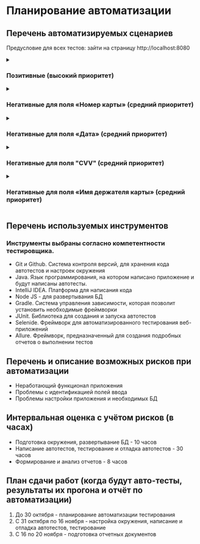 # Планирование автоматизации

## Перечень автоматизируемых сценариев

Предусловие для всех тестов: зайти на страницу http://localhost:8080
<details>
  <summary><h3>Позитивные (высокий приоритет)</h3></summary>

1. Ввод валидных значений в поля «Номер карты», "expiry date", «Имя держателя карты» и "CVV"
- Тестовые данные:
```
{
  "number": "4444 4444 4444 4441",
  "date": "11/23",
  "CVV": "123",
  "name": "RADMIR IBRAGIMOV-RADMIR"
}
```
| Шаги (Steps to reproduce):                     | Ожидаемый результат (Expected result):                |
| ---------------------------------------------- | ----------------------------------------------------- |
| 1\. Ввести "number" в поле «Номер карты»       | Поле заполняется данными<br>"4444 4444 4444 4441"     |
| 2\. Ввести "date" в поле «Дата»                | Поле заполняется данными<br>"11/23"                   |
| 3\. Ввести "CVV" в поле "CVV"                  | Поле заполняется данными<br>"123"                     |
| 4\. Ввести "name" в поле «Имя держателя карты» | Поле заполняется данными<br>"RADMIR IBRAGIMOV-RADMIR" |
| 5\. Нажать кнопку «Купить»                     | Сообщение об успешной оплате                          |
| 6\. Проверка информации о транзакции в БД      | Запись об успешной транзакции                         |

2. Ввод валидных значений в поля «Номер карты», "expiry date", «Имя держателя карты» и "CVV"
- Тестовые данные:
```
{
  "number": "4444 4444 4444 4442",
  "date": "11/23",
  "CVV": "123",
  "name": "Radmir Ibragimov-Radmir"
}
```
| Шаги (Steps to reproduce):                     | Ожидаемый результат (Expected result):                |
| ---------------------------------------------- | ----------------------------------------------------- |
| 1\. Ввести "number" в поле «Номер карты»       | Поле заполняется данными<br>"4444 4444 4444 4442"     |
| 2\. Ввести "date" в поле «Дата»                | Поле заполняется данными<br>"11/23"                   |
| 3\. Ввести "CVV" в поле "CVV"                  | Поле заполняется данными<br>"123"                     |
| 4\. Ввести "name" в поле «Имя держателя карты» | Поле заполняется данными<br>"RADMIR IBRAGIMOV-RADMIR" |
| 5\. Нажать кнопку «Купить»                     | Сообщение о неудачной оплате                          |
| 6\. Проверка информации о покупке в БД         | Запись о неуспешной транзакции                        |

3. Ввод валидных значений в поля «Номер карты», "expiry date", «Имя держателя карты» и "CVV"
- Тестовые данные:
```
{
  "number": "4444 4444 4444 4441",
  "date": "11/23",
  "CVV": "123",
  "name": "Радмир Ибрагимов-Радмир"
}
```
| Шаги (Steps to reproduce):                     | Ожидаемый результат (Expected result):                |
| ---------------------------------------------- | ----------------------------------------------------- |
| 1\. Ввести "number" в поле «Номер карты»       | Поле заполняется данными<br>"4444 4444 4444 4441"     |
| 2\. Ввести "date" в поле «Дата»                | Поле заполняется данными<br>"11/23"                   |
| 3\. Ввести "CVV" в поле "CVV"                  | Поле заполняется данными<br>"123"                     |
| 4\. Ввести "name" в поле «Имя держателя карты» | Поле заполняется данными<br>"RADMIR IBRAGIMOV-RADMIR" |
| 5\. Нажать кнопку «Купить»                     | Сообщение об успешной оплате                          |
| 6\. Проверка информации о транзакции в БД      | Запись об успешной транзакции                         |
</details>

<details>
<summary><h3>Негативные для поля «Номер карты» (средний приоритет)</h3></summary>

1. Ввод граничных значений в поле «Номер карты» и валидных в поля "expiry date", «Имя держателя карты» и "CVV"
- Тестовые данные:
```
{
  "number": "4444 4444 4444 4441 1111",
  "date": "11/23",
  "CVV": "123",
  "name": "RADMIR IBRAGIMOV-RADMIR"
}
```
| Шаги (Steps to reproduce):                        | Ожидаемый результат (Expected result):                |
| ------------------------------------------------- | ----------------------------------------------------- |
| 1\. Ввести "number" в поле «Номер карты»          | Поле заполняется данными<br>"4444 4444 4444 4441 111" |
| 2\. Ввести "date" в поле «Дата»                   | Поле заполняется данными<br>"11/23"                   |
| 3\. Ввести "CVV" в поле "CVV"                     | Поле заполняется данными<br>"123"                     |
| 4\. Ввести "name" в поле<br>«Имя держателя карты» | Поле заполняется данными<br>"RADMIR IBRAGIMOV-RADMIR" |
| 5\. Нажать кнопку «Купить»                        | Ошибка – «Некорректный номер карты»                   |
| 6\. Проверка информации о транзакции в БД         | Нет записи о транзакции                               |

2. Ввод граничных значений в поле «Номер карты» и валидных в поля "expiry date", «Имя держателя карты» и "CVV"
- Тестовые данные:
```
{
  "number": "4444 4444 4444 444",
  "date": "11/23",
  "CVV": "123",
  "name": "RADMIR IBRAGIMOV-RADMIR"
}
```
| Шаги (Steps to reproduce):                        | Ожидаемый результат (Expected result):                |
| ------------------------------------------------- | ----------------------------------------------------- |
| 1\. Ввести "number" в поле «Номер карты»          | Поле заполняется данными<br>"4444 4444 4444 444"      |
| 2\. Ввести "date" в поле «Дата»                   | Поле заполняется данными<br>"11/23"                   |
| 3\. Ввести "CVV" в поле "CVV"                     | Поле заполняется данными<br>"123"                     |
| 4\. Ввести "name" в поле<br>«Имя держателя карты» | Поле заполняется данными<br>"RADMIR IBRAGIMOV-RADMIR" |
| 5\. Нажать кнопку «Купить»                        | Ошибка – «Номер карты состоит из<br>16-18 цифр»       |
| 6\. Проверка информации о транзакции в БД         | Нет записи о транзакции                               |

3. Ввод граничных значений в поле «Номер карты» и валидных в поля "expiry date", «Имя держателя карты» и "CVV"
- Тестовые данные:
```
{
  "number": "",
  "date": "11/23",
  "CVV": "123",
  "name": "RADMIR IBRAGIMOV-RADMIR"
}
```
| Шаги (Steps to reproduce):                        | Ожидаемый результат (Expected result):                |
| ------------------------------------------------- | ----------------------------------------------------- |
| 1\. Ввести "number" в поле «Номер карты»          | Поле пустое                                           |
| 2\. Ввести "date" в поле «Дата»                   | Поле заполняется данными<br>"11/23"                   |
| 3\. Ввести "CVV" в поле "CVV"                     | Поле заполняется данными<br>"123"                     |
| 4\. Ввести "name" в поле<br>«Имя держателя карты» | Поле заполняется данными<br>"RADMIR IBRAGIMOV-RADMIR" |
| 5\. Нажать кнопку «Купить»                        | Ошибка – «Все поля должны быть заполнены»             |
| 6\. Проверка информации о транзакции в БД         | Нет записи о транзакции                               |

4. Ввод невалидных значений в поле «Номер карты» и валидных в поля "expiry date", «Имя держателя карты» и "CVV"
- Тестовые данные:
```
{
  "number": "Абв",
  "date": "11/23",
  "CVV": "123",
  "name": "RADMIR IBRAGIMOV-RADMIR"
}
```
| Шаги (Steps to reproduce):                        | Ожидаемый результат (Expected result):                |
| ------------------------------------------------- | ----------------------------------------------------- |
| 1\. Ввести "number" в поле «Номер карты»          | Поле не заполняется                                   |
| 2\. Ввести "date" в поле «Дата»                   | Поле заполняется данными<br>"11/23"                   |
| 3\. Ввести "CVV" в поле "CVV"                     | Поле заполняется данными<br>"123"                     |
| 4\. Ввести "name" в поле<br>«Имя держателя карты» | Поле заполняется данными<br>"RADMIR IBRAGIMOV-RADMIR" |
| 5\. Нажать кнопку «Купить»                        | Ошибка – «Все поля должны быть заполнены»             |
| 6\. Проверка информации о транзакции в БД         | Нет записи о транзакции                               |

5. Ввод невалидных значений в поле «Номер карты» и валидных в поля "expiry date", «Имя держателя карты» и "CVV"
- Тестовые данные:
```
{
  "number": "Abc",
  "date": "11/23",
  "CVV": "123",
  "name": "RADMIR IBRAGIMOV-RADMIR"
}
```
| Шаги (Steps to reproduce):                        | Ожидаемый результат (Expected result):                |
| ------------------------------------------------- | ----------------------------------------------------- |
| 1\. Ввести "number" в поле «Номер карты»          | Поле не заполняется                                   |
| 2\. Ввести "date" в поле «Дата»                   | Поле заполняется данными<br>"11/23"                   |
| 3\. Ввести "CVV" в поле "CVV"                     | Поле заполняется данными<br>"123"                     |
| 4\. Ввести "name" в поле<br>«Имя держателя карты» | Поле заполняется данными<br>"RADMIR IBRAGIMOV-RADMIR" |
| 5\. Нажать кнопку «Купить»                        | Ошибка – «Все поля должны быть заполнены»             |
| 6\. Проверка информации о транзакции в БД         | Нет записи о транзакции                               |

6. Ввод невалидных значений в поле «Номер карты» и валидных в поля "expiry date", «Имя держателя карты» и "CVV"
- Тестовые данные:
```
{
  "number": "#$%&+",
  "date": "11/23",
  "CVV": "123",
  "name": "RADMIR IBRAGIMOV-RADMIR"
}
```
| Шаги (Steps to reproduce):                        | Ожидаемый результат (Expected result):                |
| ------------------------------------------------- | ----------------------------------------------------- |
| 1\. Ввести "number" в поле «Номер карты»          | Поле не заполняется                                   |
| 2\. Ввести "date" в поле «Дата»                   | Поле заполняется данными<br>"11/23"                   |
| 3\. Ввести "CVV" в поле "CVV"                     | Поле заполняется данными<br>"123"                     |
| 4\. Ввести "name" в поле<br>«Имя держателя карты» | Поле заполняется данными<br>"RADMIR IBRAGIMOV-RADMIR" |
| 5\. Нажать кнопку «Купить»                        | Ошибка – «Все поля должны быть заполнены»             |
| 6\. Проверка информации о транзакции в БД         | Нет записи о транзакции                               |

7. Ввод невалидных значений в поле «Номер карты» и валидных в поля "expiry date", «Имя держателя карты» и "CVV"
- Тестовые данные:
```
{
  "number": "0000 0000 0000 0000",
  "date": "11/23",
  "CVV": "123",
  "name": "RADMIR IBRAGIMOV-RADMIR"
}
```
| Шаги (Steps to reproduce):                        | Ожидаемый результат (Expected result):                |
| ------------------------------------------------- | ----------------------------------------------------- |
| 1\. Ввести "number" в поле «Номер карты»          | Поле заполняется данными<br>"0000 0000 0000 0000"     |
| 2\. Ввести "date" в поле «Дата»                   | Поле заполняется данными<br>"11/23"                   |
| 3\. Ввести "CVV" в поле "CVV"                     | Поле заполняется данными<br>"123"                     |
| 4\. Ввести "name" в поле<br>«Имя держателя карты» | Поле заполняется данными<br>"RADMIR IBRAGIMOV-RADMIR" |
| 5\. Нажать кнопку «Купить»                        | Ошибка – «Некорректный номер карты»                   |
| 6\. Проверка информации о транзакции в БД         | Нет записи о транзакции                               |
</details>
  
<details> 
<summary><h3>Негативные для поля «Дата» (средний приоритет)</h3></summary>
  
1. Ввод граничных значений в поле "expiry date", и валидных в поля «Номер карты», «Имя держателя карты» и "CVV"
- Тестовые данные:
```
{
  "number": "4444 4444 4444 4441",
  "date": "11/21",
  "CVV": "123",
  "name": "RADMIR IBRAGIMOV-RADMIR"
}
```
| Шаги (Steps to reproduce):                        | Ожидаемый результат (Expected result):                |
| ------------------------------------------------- | ----------------------------------------------------- |
| 1\. Ввести "number" в поле «Номер карты»          | Поле заполняется данными<br>"4444 4444 4444 4441"     |
| 2\. Ввести "date" в поле «Дата»                   | Поле заполняется данными<br>"11/23"                   |
| 3\. Ввести "CVV" в поле "CVV"                     | Поле заполняется данными<br>"123"                     |
| 4\. Ввести "name" в поле<br>«Имя держателя карты» | Поле заполняется данными<br>"RADMIR IBRAGIMOV-RADMIR" |
| 5\. Нажать кнопку «Купить»                        | Ошибка – «Неправильная дата»                          |
| 6\. Проверка информации о транзакции в БД         | Нет записи о транзакции                               |

2. Ввод граничных значений в поле "expiry date", и валидных в поля «Номер карты», «Имя держателя карты» и "CVV"
- Тестовые данные:
```
{
  "number": "4444 4444 4444 4441",
  "date": "",
  "CVV": "123",
  "name": "RADMIR IBRAGIMOV-RADMIR"
}
```
| Шаги (Steps to reproduce):                        | Ожидаемый результат (Expected result):                |
| ------------------------------------------------- | ----------------------------------------------------- |
| 1\. Ввести "number" в поле «Номер карты»          | Поле заполняется данными<br>"4444 4444 4444 4441"     |
| 2\. Ввести "date" в поле «Дата»                   | Поле пустое                                           |
| 3\. Ввести "CVV" в поле "CVV"                     | Поле заполняется данными<br>"123"                     |
| 4\. Ввести "name" в поле<br>«Имя держателя карты» | Поле заполняется данными<br>"RADMIR IBRAGIMOV-RADMIR" |
| 5\. Нажать кнопку «Купить»                        | Ошибка – «Все поля должны быть заполнены».            |
| 6\. Проверка информации о транзакции в БД         | Нет записи о транзакции                               |

3. Ввод невалидных значений в поле "expiry date", и валидных в поля «Номер карты», «Имя держателя карты» и "CVV"
- Тестовые данные:
```
{
  "number": "4444 4444 4444 4441",
  "date": "00/00",
  "CVV": "123",
  "name": "RADMIR IBRAGIMOV-RADMIR"
}
```
| Шаги (Steps to reproduce):                        | Ожидаемый результат (Expected result):                |
| ------------------------------------------------- | ----------------------------------------------------- |
| 1\. Ввести "number" в поле «Номер карты»          | Поле заполняется данными<br>"4444 4444 4444 4441"     |
| 2\. Ввести "date" в поле «Дата»                   | Поле заполняется данными<br>"00/00"                   |
| 3\. Ввести "CVV" в поле "CVV"                     | Поле заполняется данными<br>"123"                     |
| 4\. Ввести "name" в поле<br>«Имя держателя карты» | Поле заполняется данными<br>"RADMIR IBRAGIMOV-RADMIR" |
| 5\. Нажать кнопку «Купить»                        | Ошибка – «Неправильная дата»                          |
| 6\. Проверка информации о транзакции в БД         | Нет записи о транзакции                               |

4. Ввод невалидных значений в поле "expiry date", и валидных в поля «Номер карты», «Имя держателя карты» и "CVV"
- Тестовые данные:
```
{
  "number": "4444 4444 4444 4441",
  "date": "Абв",
  "CVV": "123",
  "name": "RADMIR IBRAGIMOV-RADMIR"
}
```
| Шаги (Steps to reproduce):                        | Ожидаемый результат (Expected result):                |
| ------------------------------------------------- | ----------------------------------------------------- |
| 1\. Ввести "number" в поле «Номер карты»          | Поле заполняется данными<br>"4444 4444 4444 4441"     |
| 2\. Ввести "date" в поле «Дата»                   | Поле не заполняется                                   |
| 3\. Ввести "CVV" в поле "CVV"                     | Поле заполняется данными<br>"123"                     |
| 4\. Ввести "name" в поле<br>«Имя держателя карты» | Поле заполняется данными<br>"RADMIR IBRAGIMOV-RADMIR" |
| 5\. Нажать кнопку «Купить»                        | Ошибка – «Все поля должны быть заполнены»             |
| 6\. Проверка информации о транзакции в БД         | Нет записи о транзакции                               |

5. Ввод невалидных значений в поле "expiry date", и валидных в поля «Номер карты», «Имя держателя карты» и "CVV"
- Тестовые данные:
```
{
  "number": "4444 4444 4444 4441",
  "date": "Abc",
  "CVV": "123",
  "name": "RADMIR IBRAGIMOV-RADMIR"
}
```
| Шаги (Steps to reproduce):                        | Ожидаемый результат (Expected result):                |
| ------------------------------------------------- | ----------------------------------------------------- |
| 1\. Ввести "number" в поле «Номер карты»          | Поле заполняется данными<br>"4444 4444 4444 4441"     |
| 2\. Ввести "date" в поле «Дата»                   | Поле не заполняется                                   |
| 3\. Ввести "CVV" в поле "CVV"                     | Поле заполняется данными<br>"123"                     |
| 4\. Ввести "name" в поле<br>«Имя держателя карты» | Поле заполняется данными<br>"RADMIR IBRAGIMOV-RADMIR" |
| 5\. Нажать кнопку «Купить»                        | Ошибка – «Все поля должны быть заполнены»             |
| 6\. Проверка информации о транзакции в БД         | Нет записи о транзакции                               |

6. Ввод невалидных значений в поле "expiry date", и валидных в поля «Номер карты», «Имя держателя карты» и "CVV"
- Тестовые данные:
```
{
  "number": "4444 4444 4444 4441",
  "date": "#$%&+",
  "CVV": "123",
  "name": "RADMIR IBRAGIMOV-RADMIR"
}
```
| Шаги (Steps to reproduce):                        | Ожидаемый результат (Expected result):                |
| ------------------------------------------------- | ----------------------------------------------------- |
| 1\. Ввести "number" в поле «Номер карты»          | Поле заполняется данными<br>"4444 4444 4444 4441"     |
| 2\. Ввести "date" в поле «Дата»                   | Поле не заполняется                                   |
| 3\. Ввести "CVV" в поле "CVV"                     | Поле заполняется данными<br>"123"                     |
| 4\. Ввести "name" в поле<br>«Имя держателя карты» | Поле заполняется данными<br>"RADMIR IBRAGIMOV-RADMIR" |
| 5\. Нажать кнопку «Купить»                        | Ошибка – «Все поля должны быть заполнены»             |
| 6\. Проверка информации о транзакции в БД         | Нет записи о транзакции                               |
</details>

<details> 
<summary><h3>Негативные для поля "CVV" (средний приоритет)</h3></summary>

1. Ввод граничных значений в поле "CVV", и валидных в поля «Номер карты», «Имя держателя карты» и "expiry date"
- Тестовые данные:
```
{
  "number": "4444 4444 4444 4441",
  "date": "11/23",
  "CVV": "12345",
  "name": "RADMIR IBRAGIMOV-RADMIR"
}
```
| Шаги (Steps to reproduce):                        | Ожидаемый результат (Expected result):                |
| ------------------------------------------------- | ----------------------------------------------------- |
| 1\. Ввести "number" в поле «Номер карты»          | Поле заполняется данными<br>"4444 4444 4444 4441"     |
| 2\. Ввести "date" в поле «Дата»                   | Поле заполняется данными<br>"11/23"                   |
| 3\. Ввести "CVV" в поле "CVV"                     | Поле заполняется данными<br>"1234"                    |
| 4\. Ввести "name" в поле<br>«Имя держателя карты» | Поле заполняется данными<br>"RADMIR IBRAGIMOV-RADMIR" |
| 5\. Нажать кнопку «Купить»                        | Ошибка – «Некорректный CVV»                           |
| 6\. Проверка информации о транзакции в БД         | Нет записи о транзакции                               |

2. Ввод граничных значений в поле "CVV", и валидных в поля «Номер карты», «Имя держателя карты» и "expiry date"
- Тестовые данные:
```
{
  "number": "4444 4444 4444 4441",
  "date": "11/23",
  "CVV": "12",
  "name": "RADMIR IBRAGIMOV-RADMIR"
}
```
| Шаги (Steps to reproduce):                        | Ожидаемый результат (Expected result):                |
| ------------------------------------------------- | ----------------------------------------------------- |
| 1\. Ввести "number" в поле «Номер карты»          | Поле заполняется данными<br>"4444 4444 4444 4441"     |
| 2\. Ввести "date" в поле «Дата»                   | Поле заполняется данными<br>"11/23"                   |
| 3\. Ввести "CVV" в поле "CVV"                     | Поле заполняется данными<br>"12"                      |
| 4\. Ввести "name" в поле<br>«Имя держателя карты» | Поле заполняется данными<br>"RADMIR IBRAGIMOV-RADMIR" |
| 5\. Нажать кнопку «Купить»                        | Ошибка – «CVV состоит из<br>3-4 цифр»                 |
| 6\. Проверка информации о транзакции в БД         | Нет записи о транзакции                               |

3. Ввод граничных значений в поле "CVV", и валидных в поля «Номер карты», «Имя держателя карты» и "expiry date"
- Тестовые данные:
```
{
  "number": "4444 4444 4444 4441",
  "date": "11/23",
  "CVV": "",
  "name": "RADMIR IBRAGIMOV-RADMIR"
}
```
| Шаги (Steps to reproduce):                        | Ожидаемый результат (Expected result):                |
| ------------------------------------------------- | ----------------------------------------------------- |
| 1\. Ввести "number" в поле «Номер карты»          | Поле заполняется данными<br>"4444 4444 4444 4441"     |
| 2\. Ввести "date" в поле «Дата»                   | Поле заполняется данными<br>"11/23"                   |
| 3\. Ввести "CVV" в поле "CVV"                     | Поле пустое                                           |
| 4\. Ввести "name" в поле<br>«Имя держателя карты» | Поле заполняется данными<br>"RADMIR IBRAGIMOV-RADMIR" |
| 5\. Нажать кнопку «Купить»                        | Ошибка – «Все поля должны быть заполнены»             |
| 6\. Проверка информации о транзакции в БД         | Нет записи о транзакции                               |

4. Ввод невалидных значений в поле "CVV", и валидных в поля «Номер карты», «Имя держателя карты» и "expiry date"
- Тестовые данные:
```
{
  "number": "4444 4444 4444 4441",
  "date": "11/23",
  "CVV": "000",
  "name": "RADMIR IBRAGIMOV-RADMIR"
}
```
| Шаги (Steps to reproduce):                        | Ожидаемый результат (Expected result):                |
| ------------------------------------------------- | ----------------------------------------------------- |
| 1\. Ввести "number" в поле «Номер карты»          | Поле заполняется данными<br>"4444 4444 4444 4441"     |
| 2\. Ввести "date" в поле «Дата»                   | Поле заполняется данными<br>"11/23"                   |
| 3\. Ввести "CVV" в поле "CVV"                     | Поле заполняется данными<br>"000"                     |
| 4\. Ввести "name" в поле<br>«Имя держателя карты» | Поле заполняется данными<br>"RADMIR IBRAGIMOV-RADMIR" |
| 5\. Нажать кнопку «Купить»                        | Ошибка – «Некорректный CVV»                           |
| 6\. Проверка информации о транзакции в БД         | Нет записи о транзакции                               |

5. Ввод невалидных значений в поле "CVV", и валидных в поля «Номер карты», «Имя держателя карты» и "expiry date"
- Тестовые данные:
```
{
  "number": "4444 4444 4444 4441",
  "date": "11/23",
  "CVV": "Абв",
  "name": "RADMIR IBRAGIMOV-RADMIR"
}
```
| Шаги (Steps to reproduce):                        | Ожидаемый результат (Expected result):                |
| ------------------------------------------------- | ----------------------------------------------------- |
| 1\. Ввести "number" в поле «Номер карты»          | Поле заполняется данными<br>"4444 4444 4444 4441"     |
| 2\. Ввести "date" в поле «Дата»                   | Поле заполняется данными<br>"11/23"                   |
| 3\. Ввести "CVV" в поле "CVV"                     | Поле не заполняется                                   |
| 4\. Ввести "name" в поле<br>«Имя держателя карты» | Поле заполняется данными<br>"RADMIR IBRAGIMOV-RADMIR" |
| 5\. Нажать кнопку «Купить»                        | Ошибка – «Все поля должны быть заполнены»             |
| 6\. Проверка информации о транзакции в БД         | Нет записи о транзакции                               |

6. Ввод невалидных значений в поле "CVV", и валидных в поля «Номер карты», «Имя держателя карты» и "expiry date"
- Тестовые данные:
```
{
  "number": "4444 4444 4444 4441",
  "date": "11/23",
  "CVV": "Abc",
  "name": "RADMIR IBRAGIMOV-RADMIR"
}
```
| Шаги (Steps to reproduce):                        | Ожидаемый результат (Expected result):                |
| ------------------------------------------------- | ----------------------------------------------------- |
| 1\. Ввести "number" в поле «Номер карты»          | Поле заполняется данными<br>"4444 4444 4444 4441"     |
| 2\. Ввести "date" в поле «Дата»                   | Поле заполняется данными<br>"11/23"                   |
| 3\. Ввести "CVV" в поле "CVV"                     | Поле не заполняется                                   |
| 4\. Ввести "name" в поле<br>«Имя держателя карты» | Поле заполняется данными<br>"RADMIR IBRAGIMOV-RADMIR" |
| 5\. Нажать кнопку «Купить»                        | Ошибка – «Все поля должны быть заполнены»             |
| 6\. Проверка информации о транзакции в БД         | Нет записи о транзакции                               |

7. Ввод невалидных значений в поле "CVV", и валидных в поля «Номер карты», «Имя держателя карты» и "expiry date"
- Тестовые данные:
```
{
  "number": "4444 4444 4444 4441",
  "date": "11/23",
  "CVV": "#$%&+",
  "name": "RADMIR IBRAGIMOV-RADMIR"
}
```
| Шаги (Steps to reproduce):                        | Ожидаемый результат (Expected result):                |
| ------------------------------------------------- | ----------------------------------------------------- |
| 1\. Ввести "number" в поле «Номер карты»          | Поле заполняется данными<br>"4444 4444 4444 4441"     |
| 2\. Ввести "date" в поле «Дата»                   | Поле заполняется данными<br>"11/23"                   |
| 3\. Ввести "CVV" в поле "CVV"                     | Поле не заполняется                                   |
| 4\. Ввести "name" в поле<br>«Имя держателя карты» | Поле заполняется данными<br>"RADMIR IBRAGIMOV-RADMIR" |
| 5\. Нажать кнопку «Купить»                        | Ошибка – «Все поля должны быть заполнены»             |
| 6\. Проверка информации о транзакции в БД         | Нет записи о транзакции                               |
</details>

<details> 
<summary><h3>Негативные для поля «Имя держателя карты» (средний приоритет)</h3></summary>

1. Ввод граничных значений в поле «Имя держателя карты» и валидных в поля «Номер карты», "expiry date" и "CVV"
- Тестовые данные:
```
{
  "number": "4444 4444 4444 4441",
  "date": "11/23",
  "CVV": "123",
  "name": "абвгдАбвгдАбвгдАбвгд
           абвгдАбвгдАбвгдАбвгд
           абвгдАбвгдАбвгдАбвгд
           абвгдАбвгдАбвгдАбвгд
           абвгдАбвгдАбвгдАбвгд
           абвгдАбвгдАбвгдАбвгд"
}
```
120 символов в "name"; Cамое длинное имя-фамилия в мире – 102 буквы
| Шаги (Steps to reproduce):                        | Ожидаемый результат (Expected result):                |
| ------------------------------------------------- | ----------------------------------------------------- |
| 1\. Ввести "number" в поле «Номер карты»          | Поле заполняется данными<br>"4444 4444 4444 4441"     |
| 2\. Ввести "date" в поле «Дата»                   | Поле заполняется данными<br>"11/23"                   |
| 3\. Ввести "CVV" в поле "CVV"                     | Поле заполняется данными<br>"123"                     |
| 4\. Ввести "name" в поле<br>«Имя держателя карты» | Поле заполняется данными<br>"абвгдАбвгдАбвгдАбвгд<br>абвгдАбвгдАбвгдАбвгд<br>абвгдАбвгдАбвгдАбвгд<br>абвгдАбвгдАбвгдАбвгд<br>абвгдАбвгдАбвгдАбвгд<br>аб"<br>102 символа |
| 5\. Нажать кнопку «Купить»                        | Ошибка – «Некорректное имя»                           |
| 6\. Проверка информации о транзакции в БД         | Нет записи о транзакции                               |

2. Ввод граничных значений в поле «Имя держателя карты» и валидных в поля «Номер карты», "expiry date" и "CVV"
- Тестовые данные:
```
{
  "number": "4444 4444 4444 4441",
  "date": "11/23",
  "CVV": "123",
  "name": ""
}
```
| Шаги (Steps to reproduce):                        | Ожидаемый результат (Expected result):                |
| ------------------------------------------------- | ----------------------------------------------------- |
| 1\. Ввести "number" в поле «Номер карты»          | Поле заполняется данными<br>"4444 4444 4444 4441"     |
| 2\. Ввести "date" в поле «Дата»                   | Поле заполняется данными<br>"11/23"                   |
| 3\. Ввести "CVV" в поле "CVV"                     | Поле заполняется данными<br>"123"                     |
| 4\. Ввести "name" в поле<br>«Имя держателя карты» | Поле пустое                                           |
| 5\. Нажать кнопку «Купить»                        | Ошибка – «Все поля должны быть заполнены»             |
| 6\. Проверка информации о транзакции в БД         | Нет записи о транзакции                               |

3. Ввод невалидных значений в поле «Имя держателя карты» и валидных в поля «Номер карты», "expiry date" и "CVV"
- Тестовые данные:
```
{
  "number": "4444 4444 4444 4441",
  "date": "11/23",
  "CVV": "123",
  "name": "#$%&+"
}
```
| Шаги (Steps to reproduce):                        | Ожидаемый результат (Expected result):                |
| ------------------------------------------------- | ----------------------------------------------------- |
| 1\. Ввести "number" в поле «Номер карты»          | Поле заполняется данными<br>"4444 4444 4444 4441"     |
| 2\. Ввести "date" в поле «Дата»                   | Поле заполняется данными<br>"11/23"                   |
| 3\. Ввести "CVV" в поле "CVV"                     | Поле заполняется данными<br>"123"                     |
| 4\. Ввести "name" в поле<br>«Имя держателя карты» | Поле не заполняется                                   |
| 5\. Нажать кнопку «Купить»                        | Ошибка – «Все поля должны быть заполнены»             |
| 6\. Проверка информации о транзакции в БД         | Нет записи о транзакции                               |

4. Ввод невалидных значений в поле «Имя держателя карты» и валидных в поля «Номер карты», "expiry date" и "CVV"
- Тестовые данные:
```
{
  "number": "4444 4444 4444 4441",
  "date": "11/23",
  "CVV": "123",
  "name": "123456789"
}
```
| Шаги (Steps to reproduce):                        | Ожидаемый результат (Expected result):                |
| ------------------------------------------------- | ----------------------------------------------------- |
| 1\. Ввести "number" в поле «Номер карты»          | Поле заполняется данными<br>"4444 4444 4444 4441"     |
| 2\. Ввести "date" в поле «Дата»                   | Поле заполняется данными<br>"11/23"                   |
| 3\. Ввести "CVV" в поле "CVV"                     | Поле заполняется данными<br>"123"                     |
| 4\. Ввести "name" в поле<br>«Имя держателя карты» | Поле не заполняется                                   |
| 5\. Нажать кнопку «Купить»                        | Ошибка – «Все поля должны быть заполнены»             |
| 6\. Проверка информации о транзакции в БД         | Нет записи о транзакции                               |

5. Ввод невалидных значений в поле «Имя держателя карты» и валидных в поля «Номер карты», "expiry date" и "CVV"
- Тестовые данные:
```
{
  "number": "4444 4444 4444 4441",
  "date": "11/23",
  "CVV": "123",
  "name": "-RADMIR IBRAGIMOV-RADMIR"
}
```
| Шаги (Steps to reproduce):                        | Ожидаемый результат (Expected result):                |
| ------------------------------------------------- | ----------------------------------------------------- |
| 1\. Ввести "number" в поле «Номер карты»          | Поле заполняется данными<br>"4444 4444 4444 4441"     |
| 2\. Ввести "date" в поле «Дата»                   | Поле заполняется данными<br>"11/23"                   |
| 3\. Ввести "CVV" в поле "CVV"                     | Поле заполняется данными<br>"123"                     |
| 4\. Ввести "name" в поле<br>«Имя держателя карты» | Поле заполняется данными<br>"-RADMIR IBRAGIMOV-RADMIR"|
| 5\. Нажать кнопку «Купить»                        | Ошибка – «Дефис не может стоять в начале»             |
| 6\. Проверка информации о транзакции в БД         | Нет записи о транзакции                               |

6. Ввод невалидных значений в поле «Имя держателя карты» и валидных в поля «Номер карты», "expiry date" и "CVV"
- Тестовые данные:
```
{
  "number": "4444 4444 4444 4441",
  "date": "11/23",
  "CVV": "123",
  "name": "RADMIR- IBRAGIMOV-RADMIR-"
}
```
| Шаги (Steps to reproduce):                        | Ожидаемый результат (Expected result):                |
| ------------------------------------------------- | ----------------------------------------------------- |
| 1\. Ввести "number" в поле «Номер карты»          | Поле заполняется данными<br>"4444 4444 4444 4441"     |
| 2\. Ввести "date" в поле «Дата»                   | Поле заполняется данными<br>"11/23"                   |
| 3\. Ввести "CVV" в поле "CVV"                     | Поле заполняется данными<br>"123"                     |
| 4\. Ввести "name" в поле<br>«Имя держателя карты» | Поле заполняется данными<br>"RADMIR- IBRAGIMOV-RADMIR-"|
| 5\. Нажать кнопку «Купить»                        | Ошибка – «ВДефис не может стоять в конце»             |
| 6\. Проверка информации о транзакции в БД         | Нет записи о транзакции                               |

7. Ввод невалидных значений в поле «Имя держателя карты» и валидных в поля «Номер карты», "expiry date" и "CVV"
- Тестовые данные:
```
{
  "number": "4444 4444 4444 4441",
  "date": "11/23",
  "CVV": "123",
  "name": "---"
}
```
| Шаги (Steps to reproduce):                        | Ожидаемый результат (Expected result):                |
| ------------------------------------------------- | ----------------------------------------------------- |
| 1\. Ввести "number" в поле «Номер карты»          | Поле заполняется данными<br>"4444 4444 4444 4441"     |
| 2\. Ввести "date" в поле «Дата»                   | Поле заполняется данными<br>"11/23"                   |
| 3\. Ввести "CVV" в поле "CVV"                     | Поле заполняется данными<br>"123"                     |
| 4\. Ввести "name" в поле<br>«Имя держателя карты» | Поле заполняется данными "---"                        |
| 5\. Нажать кнопку «Купить»                        | Ошибка – «Некорректное имя»                           |
| 6\. Проверка информации о транзакции в БД         | Нет записи о транзакции                               |
</details>

## Перечень используемых инструментов
### Инструменты выбраны согласно компетентности тестировщика.
* Git и Github. Система контроля версий, для хранения кода автотестов и настроек окружения
* Java. Язык программирования, на котором написано приложение и будут написаны автотесты.
* IntelliJ IDEA. Платформа для написания кода
* Node JS - для развертывания БД
* Gradle. Система управления зависимости, которая позволит установить необходимые фреймворки
* JUnit. Библиотека для создания и запуска автотестов
* Selenide. Фреймворк для автоматизированного тестирования веб-приложений
* Allure. Фреймворк, предназначенный для создания подробных отчетов о выполнении тестов

## Перечень и описание возможных рисков при автоматизации
* Неработающий функционал приложения
* Проблемы с идентификацией полей ввода
* Проблемы настройки приложения и необходимых БД

## Интервальная оценка с учётом рисков (в часах)
* Подготовка окружения, развертывание БД - 10 часов
* Написание автотестов, тестирование и отладка автотестов -  30 часов
* Формирование и анализ отчетов - 8 часов

## План сдачи работ (когда будут авто-тесты, результаты их прогона и отчёт по автоматизации)
1. До 30 октября - планирование автоматизации тестирования
1. С 31 октября по 16 ноября - настройка окружения, написание и отладка автотестов, тестирование
1. C 16 по 20 ноября - подготовка отчетных документов

